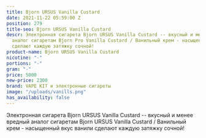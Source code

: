 ```yaml
---
title: Bjorn URSUS Vanilla Custard
date: 2021-11-22 05:59:00 Z
position: 279
title-seo: Bjorn URSUS Vanilla Custard
descr: Электронная сигарета Bjorn URSUS Vanilla Custard -- вкусный и менее вредный
  аналог сигаретам Bjorn Pro Vanilla Custard / Ванильный крем - насыщенный вкус ванили
  сделают каждую затяжку сочной!
product-name: Bjorn URSUS Vanilla Custard
nicotine: "-"
portions: "-"
gram: "-"
price: 5000
new-price: 2300
brand: VAPE KIT и электронные сигареты
image: "/uploads/vanills.png"
has_availability: false
---
```


Электронная сигарета Bjorn URSUS Vanilla Custard -- вкусный и менее вредный аналог сигаретам Bjorn URSUS Vanilla Custard / Ванильный крем - насыщенный вкус ванили сделают каждую затяжку сочной!